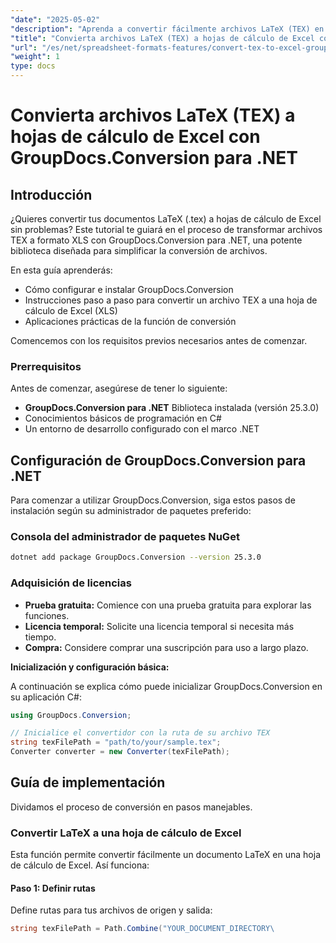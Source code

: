 ```yaml
---
"date": "2025-05-02"
"description": "Aprenda a convertir fácilmente archivos LaTeX (TEX) en hojas de cálculo de Excel con GroupDocs.Conversion para .NET. Siga nuestra guía paso a paso, diseñada para desarrolladores."
"title": "Convierta archivos LaTeX (TEX) a hojas de cálculo de Excel con GroupDocs.Conversion para .NET"
"url": "/es/net/spreadsheet-formats-features/convert-tex-to-excel-groupdocs-conversion-net/"
"weight": 1
type: docs
---
```

# Convierta archivos LaTeX (TEX) a hojas de cálculo de Excel con GroupDocs.Conversion para .NET

## Introducción

¿Quieres convertir tus documentos LaTeX (.tex) a hojas de cálculo de Excel sin problemas? Este tutorial te guiará en el proceso de transformar archivos TEX a formato XLS con GroupDocs.Conversion para .NET, una potente biblioteca diseñada para simplificar la conversión de archivos.

En esta guía aprenderás:
- Cómo configurar e instalar GroupDocs.Conversion
- Instrucciones paso a paso para convertir un archivo TEX a una hoja de cálculo de Excel (XLS)
- Aplicaciones prácticas de la función de conversión

Comencemos con los requisitos previos necesarios antes de comenzar.

### Prerrequisitos

Antes de comenzar, asegúrese de tener lo siguiente:

- **GroupDocs.Conversion para .NET** Biblioteca instalada (versión 25.3.0)
- Conocimientos básicos de programación en C#
- Un entorno de desarrollo configurado con el marco .NET

## Configuración de GroupDocs.Conversion para .NET

Para comenzar a utilizar GroupDocs.Conversion, siga estos pasos de instalación según su administrador de paquetes preferido:

### Consola del administrador de paquetes NuGet

```bash
dotnet add package GroupDocs.Conversion --version 25.3.0
```

### Adquisición de licencias

- **Prueba gratuita:** Comience con una prueba gratuita para explorar las funciones.
- **Licencia temporal:** Solicite una licencia temporal si necesita más tiempo.
- **Compra:** Considere comprar una suscripción para uso a largo plazo.

**Inicialización y configuración básica:**

A continuación se explica cómo puede inicializar GroupDocs.Conversion en su aplicación C#:

```csharp
using GroupDocs.Conversion;

// Inicialice el convertidor con la ruta de su archivo TEX
string texFilePath = "path/to/your/sample.tex";
Converter converter = new Converter(texFilePath);
```

## Guía de implementación

Dividamos el proceso de conversión en pasos manejables.

### Convertir LaTeX a una hoja de cálculo de Excel

Esta función permite convertir fácilmente un documento LaTeX en una hoja de cálculo de Excel. Así funciona:

#### Paso 1: Definir rutas

Define rutas para tus archivos de origen y salida:

```csharp
string texFilePath = Path.Combine("YOUR_DOCUMENT_DIRECTORY\